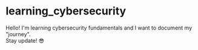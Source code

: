 # learning_cybersecurity
Hello! I'm learning cybersecurity fundamentals and I want to document my "journey".  
Stay update! 😎
